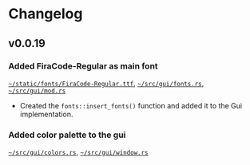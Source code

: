 # Changelog

## v0.0.19

### Added FiraCode-Regular as main font

[`~/static/fonts/FiraCode-Regular.ttf`](/static/fonts/FiraCode-Regular.ttf), [`~/src/gui/fonts.rs`](/src/gui/fonts.rs), [`~/src/gui/mod.rs`](/src/gui/mod.rs)
- Created the `fonts::insert_fonts()` function and added it to the Gui implementation.

### Added color palette to the gui

[`~/src/gui/colors.rs`](/src/gui/colors.rs), [`~/src/gui/window.rs`](/src/gui/window.rs)